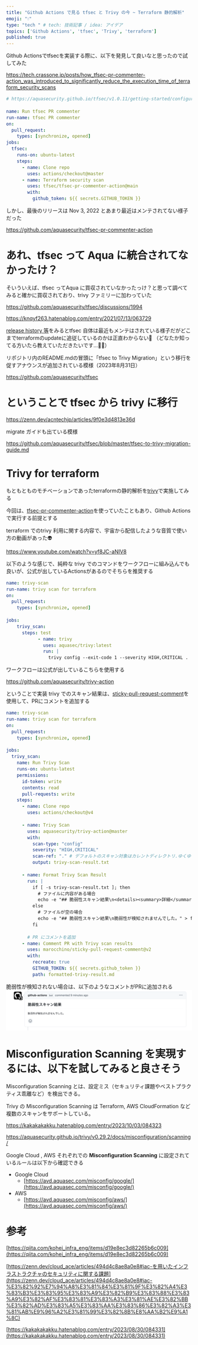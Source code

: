 ```yaml
---
title: "Github Actions で見る tfsec と Trivy の今 ~ Terraform 静的解析"
emoji: "💧"
type: "tech " # tech: 技術記事 / idea: アイデア
topics: ['Github Actions', 'tfsec', 'Trivy', 'terraform']
published: true
---
```


Github Actionsでtfsecを実装する際に、以下を発見して良いなと思ったので試してみた

https://tech.crassone.jp/posts/how_tfsec-pr-commenter-action_was_introduced_to_significantly_reduce_the_execution_time_of_terraform_security_scans

```yaml
# https://aquasecurity.github.io/tfsec/v1.0.11/getting-started/configuration/github-actions/pr-commenter/

name: Run tfsec PR commenter
run-name: tfsec PR commenter
on:
  pull_request:
    types: [synchronize, opened]
jobs:
  tfsec:
    runs-on: ubuntu-latest
    steps:
      - name: Clone repo
        uses: actions/checkout@master
      - name: Terraform security scan
        uses: tfsec/tfsec-pr-commenter-action@main
        with:
          github_token: ${{ secrets.GITHUB_TOKEN }}

```

しかし、最後のリリースは Nov 3, 2022 とあまり最近はメンテされてない様子だった

https://github.com/aquasecurity/tfsec-pr-commenter-action

# あれ、tfsec って Aqua に統合されてなかったけ？

そいういえば、tfsec ってAqua に買収されていなかったっけ？と思って調べてみると確かに買収されており、trivy ファミリーに加わっていた

https://github.com/aquasecurity/tfsec/discussions/1994

https://knqyf263.hatenablog.com/entry/2021/07/13/063729

[release history 等](https://github.com/aquasecurity/tfsec/releases)をみるとtfsec 自体は最近もメンテはされている様子だがどこまでterraformのupdateに追従しているのかは正直わからない🧐
（どなたか知ってる方いたら教えていただきたいです...🙇‍♂️）

リポジトリ内のREADME.mdの冒頭に「tfsec to Trivy Migration」という移行を促すアナウンスが追加されている模様（2023年8月31日）

https://github.com/aquasecurity/tfsec

# ということで tfsec から trivy に移行

https://zenn.dev/acntechjp/articles/9f0e3d4813e36d


migrate ガイドも出ている模様

https://github.com/aquasecurity/tfsec/blob/master/tfsec-to-trivy-migration-guide.md

# Trivy for terraform

もともとものモチベーションであったterraformの静的解析を[trivy](https://aquasecurity.github.io/trivy/v0.54/)で実施してみる

今回は、[tfsec-pr-commenter-action](https://github.com/aquasecurity/tfsec-pr-commenter-action)を使っていたこともあり、Github Actionsで実行する前提とする

terraform でのtrivy 利用に関する内容で、宇宙から配信したような音質で使い方の動画があった👽

https://www.youtube.com/watch?v=yf8JC-aNIV8

以下のような感じで、純粋な trivy でのコマンドをワークフローに組み込んでも良いが、公式が出しているActionsがあるのでそちらを推奨する

```yaml
name: trivy-scan
run-name: trivy scan for terraform
on:
  pull_request:
    types: [synchronize, opened]

jobs:
    trivy_scan:
      steps: test
            - name: trivy
              uses: aquasec/trivy:latest
              run: | 
                trivy config --exit-code 1 --severity HIGH,CRITICAL .
```

ワークフローは公式が出しているこちらを使用する

https://github.com/aquasecurity/trivy-action

ということで実装
trivy でのスキャン結果は、[sticky-pull-request-comment](https://github.com/marocchino/sticky-pull-request-comment)を使用して、PRにコメントを追加する

```yaml
name: trivy-scan
run-name: trivy scan for terraform
on:
  pull_request:
    types: [synchronize, opened]

jobs:
  trivy_scan:
    name: Run Trivy Scan
    runs-on: ubuntu-latest
    permissions:
      id-token: write
      contents: read
      pull-requests: write
    steps:
      - name: Clone repo
        uses: actions/checkout@v4

      - name: Trivy Scan
        uses: aquasecurity/trivy-action@master
        with:
          scan-type: "config"
          severity: "HIGH,CRITICAL"
          scan-ref: "." # デフォルトのスキャン対象はカレントディレクトリ.ゆくゆくは変更のあったファイルのみを対象にする
          output: trivy-scan-result.txt

      - name: Format Trivy Scan Result
        run: |
          if [ -s trivy-scan-result.txt ]; then
            # ファイルに内容がある場合
            echo -e "## 脆弱性スキャン結果\n<details><summary>詳細</summary>\n\n\`\`\`\n$(cat trivy-scan-result.txt)\n\`\`\`\n</details>" > formatted-trivy-result.md
          else
            # ファイルが空の場合
            echo -e "## 脆弱性スキャン結果\n脆弱性が検知されませんでした。" > formatted-trivy-result.md
          fi

        # PR にコメントを追加
      - name: Comment PR with Trivy scan results
        uses: marocchino/sticky-pull-request-comment@v2
        with:
          recreate: true
          GITHUB_TOKEN: ${{ secrets.github_token }}
          path: formatted-trivy-result.md
```

脆弱性が検知されない場合は、以下のようなコメントがPRに追加される
![alt text](/images/trivy-for-terraform/trivy-result.png)

# Misconfiguration Scanning を実現するには、以下を試してみると良さそう
Misconfiguration Scanning とは、設定ミス（セキュリティ課題やベストプラクティス乖離など）を検出できる。

Trivy の Misconfiguration Scanning は Terraform, AWS CloudFormation など複数のスキャンをサポートしている。

https://kakakakakku.hatenablog.com/entry/2023/10/03/084323


https://aquasecurity.github.io/trivy/v0.29.2/docs/misconfiguration/scanning/

Google Cloud , AWS それぞれでの **Misconfiguration Scanning** に設定されているルールは以下から確認できる

- Google Cloud 
  - [https://avd.aquasec.com/misconfig/google/](https://avd.aquasec.com/misconfig/google/)
- AWS
  - [https://avd.aquasec.com/misconfig/aws/](https://avd.aquasec.com/misconfig/aws/)

# 参考

[https://qiita.com/kohei_infra_eng/items/d19e8ec3d82265b6c009](https://qiita.com/kohei_infra_eng/items/d19e8ec3d82265b6c009)

[https://zenn.dev/cloud_ace/articles/494d4c8ae8a0e8#iac-を用いたインフラストラクチャのセキュリティに関する課題](https://zenn.dev/cloud_ace/articles/494d4c8ae8a0e8#iac-%E3%82%92%E7%94%A8%E3%81%84%E3%81%9F%E3%82%A4%E3%83%B3%E3%83%95%E3%83%A9%E3%82%B9%E3%83%88%E3%83%A9%E3%82%AF%E3%83%81%E3%83%A3%E3%81%AE%E3%82%BB%E3%82%AD%E3%83%A5%E3%83%AA%E3%83%86%E3%82%A3%E3%81%AB%E9%96%A2%E3%81%99%E3%82%8B%E8%AA%B2%E9%A1%8C)

[https://kakakakakku.hatenablog.com/entry/2023/08/30/084331](https://kakakakakku.hatenablog.com/entry/2023/08/30/084331)